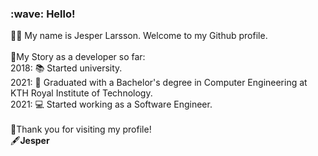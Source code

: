 <h3>:wave: Hello!</h3>
🙋‍♂️ My name is Jesper Larsson. Welcome to my Github profile.
</br>
</br>
📜My Story as a developer so far:
</br>
2018: 📚 Started university.</br>
2021: 🥳 Graduated with a Bachelor's degree in Computer Engineering at KTH Royal Institute of Technology.</br>
2021: 💻 Started working as a Software Engineer.
</br>
</br>
🙏Thank you for visiting my profile!
</br>
🖋️<b>Jesper</b>
